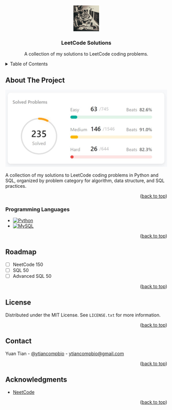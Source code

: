 <!-- Improved compatibility of back to top link: See: https://github.com/othneildrew/Best-README-Template/pull/73 -->
<a name="readme-top"></a>
<!--
*** Thanks for checking out the Best-README-Template. If you have a suggestion
*** that would make this better, please fork the repo and create a pull request
*** or simply open an issue with the tag "enhancement".
*** Don't forget to give the project a star!
*** Thanks again! Now go create something AMAZING! :D
-->



<!-- PROJECT LOGO -->
<br />
<div align="center">
  <a href="https://github.com/naity/leetcode-solutions">
    <img src="images/logo.png" alt="Logo" width="80" height="80">
  </a>

<h3 align="center">LeetCode Solutions</h3>

  <p align="center">
    A collection of my solutions to LeetCode coding problems.
</div>



<!-- TABLE OF CONTENTS -->
<details>
  <summary>Table of Contents</summary>
  <ol>
    <li>
      <a href="#about-the-project">About The Project</a>
      <ul>
        <li><a href="#programming-languages">Programming Languages</a></li>
      </ul>
    </li>
    <li><a href="#roadmap">Roadmap</a></li>
    <li><a href="#license">License</a></li>
    <li><a href="#contact">Contact</a></li>
    <li><a href="#acknowledgments">Acknowledgments</a></li>
  </ol>
</details>



<!-- ABOUT THE PROJECT -->
## About The Project

[![Product Name Screen Shot][product-screenshot]](https://github.com/naity/leetcode-solutions)

A collection of my solutions to LeetCode coding problems in Python and SQL, organized by problem category for algorithm, data structure, and SQL practices.

<p align="right">(<a href="#readme-top">back to top</a>)</p>



### Programming Languages

* [![Python][Python.js]][Python-url]
* [![MySQL][MySQL.js]][MySQL-url]

<p align="right">(<a href="#readme-top">back to top</a>)</p>



<!-- ROADMAP -->
## Roadmap

- [ ] NeetCode 150
- [ ] SQL 50
- [ ] Advanced SQL 50

<p align="right">(<a href="#readme-top">back to top</a>)</p>



<!-- LICENSE -->
## License

Distributed under the MIT License. See `LICENSE.txt` for more information.

<p align="right">(<a href="#readme-top">back to top</a>)</p>



<!-- CONTACT -->
## Contact

Yuan Tian - [@ytiancompbio](https://twitter.com/ytiancompbio) - ytiancompbio@gmail.com

<p align="right">(<a href="#readme-top">back to top</a>)</p>



<!-- ACKNOWLEDGMENTS -->
## Acknowledgments

* [NeetCode](https://neetcode.io/)

<p align="right">(<a href="#readme-top">back to top</a>)</p>



<!-- MARKDOWN LINKS & IMAGES -->
<!-- https://www.markdownguide.org/basic-syntax/#reference-style-links -->
[product-screenshot]: images/screenshot.png
[Python.js]: https://img.shields.io/badge/python-3670A0?style=for-the-badge&logo=python&logoColor=ffdd54
[Python-url]: https://www.python.org/
[MySQL.js]: https://shields.io/badge/MySQL-lightgrey?logo=mysql&style=plastic&logoColor=white&labelColor=blue
[MySQL-url]: https://reactjs.org/
